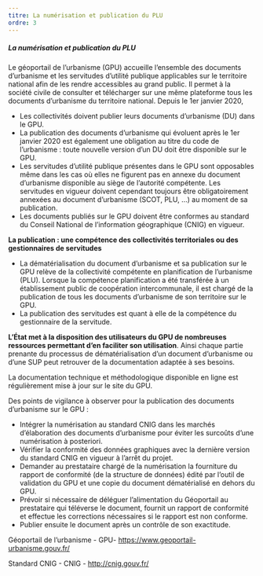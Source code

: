 ```yaml
---
titre: La numérisation et publication du PLU
ordre: 3
---
```


##### La numérisation et publication du PLU

Le géoportail de l’urbanisme (GPU) accueille  l’ensemble des documents d’urbanisme et les servitudes d’utilité publique applicables sur le territoire national afin de les rendre accessibles au grand public. Il permet à la société civile de consulter et télécharger sur une même plateforme tous les documents d’urbanisme du territoire national.
Depuis le  1er janvier 2020,
- Les collectivités doivent publier leurs documents d’urbanisme (DU) dans le GPU.
- La publication des documents d’urbanisme qui évoluent après le 1er janvier 2020 est également une obligation au titre du code de l’urbanisme : toute nouvelle version d’un DU doit être disponible sur le GPU.
- Les servitudes d’utilité publique présentes dans le GPU sont opposables même dans les cas où elles ne figurent pas en annexe du document d’urbanisme disponible au siège de l’autorité compétente. Les servitudes en vigueur doivent cependant toujours être obligatoirement annexées au document d’urbanisme (SCOT, PLU, …) au moment de sa publication.
- Les documents publiés sur le GPU doivent être conformes au standard du Conseil National de l’information géographique (CNIG) en vigueur.

**La publication : une compétence des collectivités territoriales ou des gestionnaires de servitudes**

- La dématérialisation du document d’urbanisme et sa publication sur le GPU relève de la collectivité compétente en planification de l’urbanisme (PLU). Lorsque la compétence planification a été transférée à un établissement public de coopération intercommunale, il est chargé de la publication de tous les documents d’urbanisme de son territoire sur le GPU.
 - La publication des servitudes est quant à elle de la compétence du gestionnaire de la servitude.
 
**L’État met à la disposition des utilisateurs du GPU de nombreuses ressources permettant d’en faciliter son utilisation**. Ainsi chaque partie prenante du processus de dématérialisation d’un document d’urbanisme ou d’une SUP peut retrouver de la documentation adaptée à ses besoins.

La documentation technique et méthodologique disponible en ligne est régulièrement mise à jour sur le site du GPU.

Des points de vigilance à observer pour la publication des documents d’urbanisme sur le GPU :
    
- Intégrer la numérisation au standard CNIG dans les marchés d’élaboration des documents d’urbanisme pour éviter les surcoûts d’une numérisation à posteriori.
- Vérifier la conformité des données graphiques avec la dernière version du standard CNIG en vigueur à l’arrêt du projet.
- Demander au prestataire chargé de la numérisation la fourniture du rapport de conformité (de la structure de données) édité par l’outil de validation du GPU et une copie du document dématérialisé en dehors du GPU.
- Prévoir si nécessaire de déléguer l’alimentation du Géoportail au prestataire qui téléverse le document, fournit un rapport de conformité et effectue les corrections nécessaires si le rapport est non conforme.
- Publier ensuite le document après un contrôle de son exactitude.

Géoportail de l’urbanisme - GPU- https://www.geoportail-urbanisme.gouv.fr/

Standard CNIG - CNIG - http://cnig.gouv.fr/
